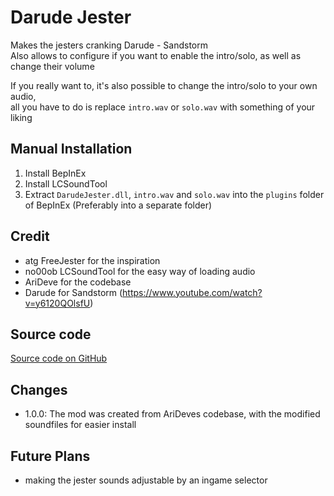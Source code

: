 # Darude Jester
Makes the jesters cranking Darude - Sandstorm<br>
Also allows to configure if you want to enable the intro/solo, as well as change their volume

If you really want to, it's also possible to change the intro/solo to your own audio,<br>
all you have to do is replace `intro.wav` or `solo.wav` with something of your liking

## Manual Installation
1. Install BepInEx
2. Install LCSoundTool
3. Extract `DarudeJester.dll`, `intro.wav` and `solo.wav` into the `plugins` folder of BepInEx (Preferably into a separate folder)

## Credit
- atg FreeJester for the inspiration
- no00ob LCSoundTool for the easy way of loading audio
- AriDeve for the codebase
- Darude for Sandstorm (https://www.youtube.com/watch?v=y6120QOlsfU)

## Source code
[Source code on GitHub](https://github.com/longelas/darudejester)

## Changes
- 1.0.0: The mod was created from AriDeves codebase, with the modified soundfiles for easier install

## Future Plans
 - making the jester sounds adjustable by an ingame selector